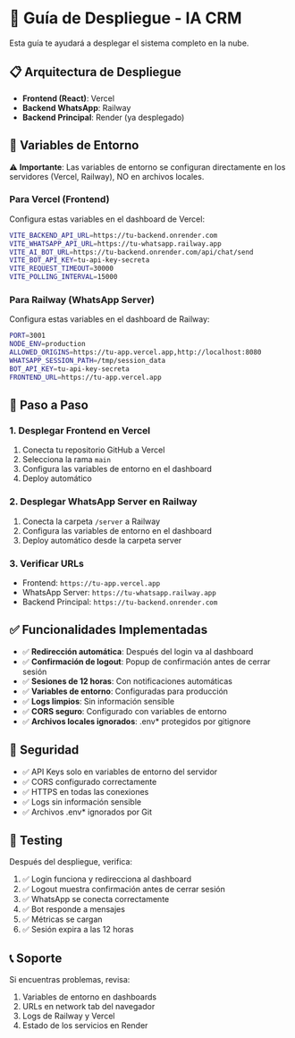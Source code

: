 # 🚀 Guía de Despliegue - IA CRM

Esta guía te ayudará a desplegar el sistema completo en la nube.

## 📋 Arquitectura de Despliegue

- **Frontend (React)**: Vercel
- **Backend WhatsApp**: Railway  
- **Backend Principal**: Render (ya desplegado)

## 🔧 Variables de Entorno

⚠️ **Importante**: Las variables de entorno se configuran directamente en los servidores (Vercel, Railway), NO en archivos locales.

### Para Vercel (Frontend)
Configura estas variables en el dashboard de Vercel:
```bash
VITE_BACKEND_API_URL=https://tu-backend.onrender.com
VITE_WHATSAPP_API_URL=https://tu-whatsapp.railway.app
VITE_AI_BOT_URL=https://tu-backend.onrender.com/api/chat/send
VITE_BOT_API_KEY=tu-api-key-secreta
VITE_REQUEST_TIMEOUT=30000
VITE_POLLING_INTERVAL=15000
```

### Para Railway (WhatsApp Server)
Configura estas variables en el dashboard de Railway:
```bash
PORT=3001
NODE_ENV=production
ALLOWED_ORIGINS=https://tu-app.vercel.app,http://localhost:8080
WHATSAPP_SESSION_PATH=/tmp/session_data
BOT_API_KEY=tu-api-key-secreta
FRONTEND_URL=https://tu-app.vercel.app
```

## 📱 Paso a Paso

### 1. Desplegar Frontend en Vercel

1. Conecta tu repositorio GitHub a Vercel
2. Selecciona la rama `main`
3. Configura las variables de entorno en el dashboard
4. Deploy automático

### 2. Desplegar WhatsApp Server en Railway

1. Conecta la carpeta `/server` a Railway
2. Configura las variables de entorno en el dashboard
3. Deploy automático desde la carpeta server

### 3. Verificar URLs

- Frontend: `https://tu-app.vercel.app`
- WhatsApp Server: `https://tu-whatsapp.railway.app`
- Backend Principal: `https://tu-backend.onrender.com`

## ✅ Funcionalidades Implementadas

- ✅ **Redirección automática**: Después del login va al dashboard
- ✅ **Confirmación de logout**: Popup de confirmación antes de cerrar sesión
- ✅ **Sesiones de 12 horas**: Con notificaciones automáticas
- ✅ **Variables de entorno**: Configuradas para producción
- ✅ **Logs limpios**: Sin información sensible
- ✅ **CORS seguro**: Configurado con variables de entorno
- ✅ **Archivos locales ignorados**: .env* protegidos por gitignore

## 🔐 Seguridad

- ✅ API Keys solo en variables de entorno del servidor
- ✅ CORS configurado correctamente
- ✅ HTTPS en todas las conexiones
- ✅ Logs sin información sensible
- ✅ Archivos .env* ignorados por Git

## 🧪 Testing

Después del despliegue, verifica:
1. ✅ Login funciona y redirecciona al dashboard
2. ✅ Logout muestra confirmación antes de cerrar sesión
3. ✅ WhatsApp se conecta correctamente
4. ✅ Bot responde a mensajes
4. ✅ Métricas se cargan
5. ✅ Sesión expira a las 12 horas

## 📞 Soporte

Si encuentras problemas, revisa:
1. Variables de entorno en dashboards
2. URLs en network tab del navegador
3. Logs de Railway y Vercel
4. Estado de los servicios en Render
